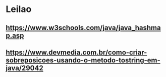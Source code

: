 # Leilao

## https://www.w3schools.com/java/java_hashmap.asp
## https://www.devmedia.com.br/como-criar-sobreposicoes-usando-o-metodo-tostring-em-java/29042
